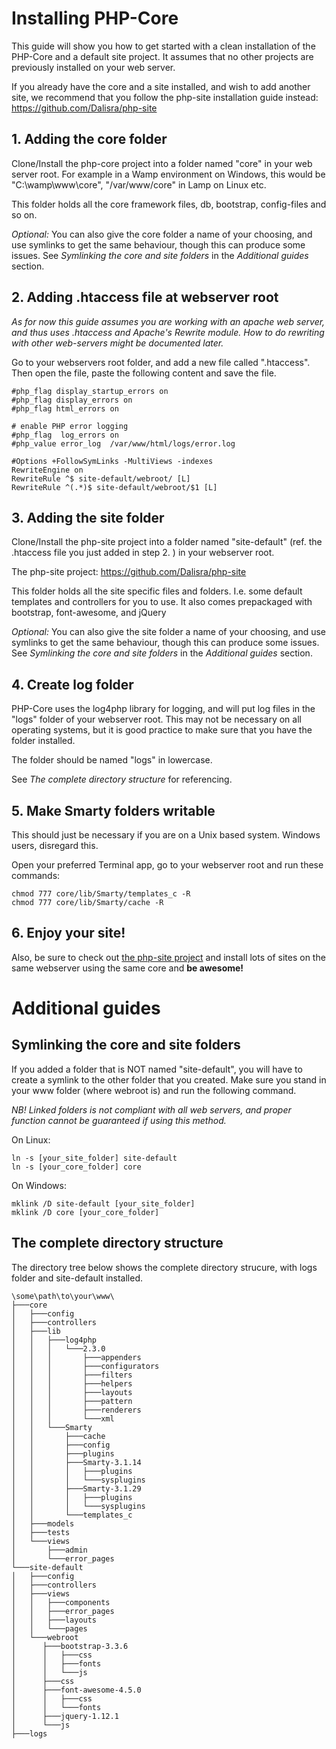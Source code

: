# Installing PHP-Core
This guide will show you how to get started with a clean installation of the PHP-Core and a default site project.
It assumes that no other projects are previously installed on your web server.

If you already have the core and a site installed, and wish to add another site,
we recommend that you follow the php-site installation guide instead: https://github.com/Dalisra/php-site

## 1. Adding the core folder
Clone/Install the php-core project into a folder named "core" in your web server root.
For example in a Wamp environment on Windows, this would be "C:\wamp\www\core", "/var/www/core" in Lamp on Linux etc.

This folder holds all the core framework files, db, bootstrap, config-files and so on.

_Optional:_
You can also give the core folder a name of your choosing, and use symlinks to get the same behaviour, though this can produce some issues.
See _Symlinking the core and site folders_ in the _Additional guides_ section.

## 2. Adding .htaccess file at webserver root
_As for now this guide assumes you are working with an apache web server, and thus uses .htaccess and Apache's Rewrite module.
How to do rewriting with other web-servers might be documented later._

Go to your webservers root folder, and add a new file called ".htaccess".
Then open the file, paste the following content and save the file.

    #php_flag display_startup_errors on
    #php_flag display_errors on
    #php_flag html_errors on

    # enable PHP error logging
    #php_flag  log_errors on
    #php_value error_log  /var/www/html/logs/error.log

    #Options +FollowSymLinks -MultiViews -indexes
    RewriteEngine on
    RewriteRule ^$ site-default/webroot/ [L]
    RewriteRule ^(.*)$ site-default/webroot/$1 [L]

## 3. Adding the site folder
Clone/Install the php-site project into a folder named "site-default" (ref. the .htaccess file you just added in step 2. ) in your webserver root.

The php-site project: https://github.com/Dalisra/php-site

This folder holds all the site specific files and folders. I.e. some default templates and controllers for you to use.
It also comes prepackaged with bootstrap, font-awesome, and jQuery

_Optional:_
You can also give the site folder a name of your choosing, and use symlinks to get the same behaviour, though this can produce some issues.
See _Symlinking the core and site folders_ in the _Additional guides_ section.

## 4. Create log folder
PHP-Core uses the log4php library for logging, and will put log files in the "logs" folder of your webserver root.
This may not be necessary on all operating systems, but it is good practice to make sure that you have the folder installed.

The folder should be named "logs" in lowercase.

See _The complete directory structure_ for referencing.

## 5. Make Smarty folders writable
This should just be necessary if you are on a Unix based system. Windows users, disregard this.

Open your preferred Terminal app, go to your webserver root and run these commands:

    chmod 777 core/lib/Smarty/templates_c -R
    chmod 777 core/lib/Smarty/cache -R

## 6. Enjoy your site!
Also, be sure to check out [the php-site project](https://github.com/Dalisra/php-site) and install lots of sites on the same webserver using the same core and **be awesome!**


# Additional guides
## Symlinking the core and site folders
If you added a folder that is NOT named "site-default", you will have to create a symlink to the other folder that you created.
Make sure you stand in your www folder (where webroot is) and run the following command.

_NB! Linked folders is not compliant with all web servers, and proper function cannot be guaranteed if using this method._

On Linux:

    ln -s [your_site_folder] site-default
    ln -s [your_core_folder] core

On Windows:

    mklink /D site-default [your_site_folder]
    mklink /D core [your_core_folder]

## The complete directory structure
The directory tree below shows the complete directory strucure, with logs folder and site-default installed.

    \some\path\to\your\www\
    ├───core
    │   ├───config
    │   ├───controllers
    │   ├───lib
    │   │   ├───log4php
    │   │   │   └───2.3.0
    │   │   │       ├───appenders
    │   │   │       ├───configurators
    │   │   │       ├───filters
    │   │   │       ├───helpers
    │   │   │       ├───layouts
    │   │   │       ├───pattern
    │   │   │       ├───renderers
    │   │   │       └───xml
    │   │   └───Smarty
    │   │       ├───cache
    │   │       ├───config
    │   │       ├───plugins
    │   │       ├───Smarty-3.1.14
    │   │       │   ├───plugins
    │   │       │   └───sysplugins
    │   │       ├───Smarty-3.1.29
    │   │       │   ├───plugins
    │   │       │   └───sysplugins
    │   │       └───templates_c
    │   ├───models
    │   ├───tests
    │   └───views
    │       ├───admin
    │       └───error_pages
    └───site-default
    │   ├───config
    │   ├───controllers
    │   ├───views
    │   │   ├───components
    │   │   ├───error_pages
    │   │   ├───layouts
    │   │   └───pages
    │   └───webroot
    │      ├───bootstrap-3.3.6
    │      │   ├───css
    │      │   ├───fonts
    │      │   └───js
    │      ├───css
    │      ├───font-awesome-4.5.0
    │      │   ├───css
    │      │   └───fonts
    │      ├───jquery-1.12.1
    │      └───js
    ├───logs